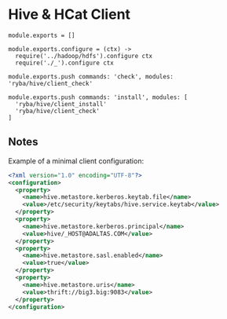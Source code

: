 
# Hive & HCat Client

    module.exports = []

    module.exports.configure = (ctx) ->
      require('../hadoop/hdfs').configure ctx
      require('./_').configure ctx

    module.exports.push commands: 'check', modules: 'ryba/hive/client_check'

    module.exports.push commands: 'install', modules: [
      'ryba/hive/client_install'
      'ryba/hive/client_check'
    ]

## Notes

Example of a minimal client configuration:

```xml
<?xml version="1.0" encoding="UTF-8"?>
<configuration>
  <property>
    <name>hive.metastore.kerberos.keytab.file</name>
    <value>/etc/security/keytabs/hive.service.keytab</value>
  </property>
  <property>
    <name>hive.metastore.kerberos.principal</name>
    <value>hive/_HOST@ADALTAS.COM</value>
  </property>
  <property>
    <name>hive.metastore.sasl.enabled</name>
    <value>true</value>
  </property>
  <property>
    <name>hive.metastore.uris</name>
    <value>thrift://big3.big:9083</value>
  </property>
</configuration>
```












